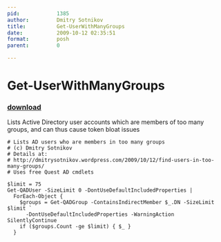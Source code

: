 ```yaml
---
pid:            1385
author:         Dmitry Sotnikov
title:          Get-UserWithManyGroups
date:           2009-10-12 02:35:51
format:         posh
parent:         0

---
```


# Get-UserWithManyGroups

### [download](Scripts\1385.ps1)

Lists Active Directory user accounts which are members of too many groups, and can thus cause token bloat issues

```posh
# Lists AD users who are members in too many groups
# (c) Dmitry Sotnikov
# Details at:
# http://dmitrysotnikov.wordpress.com/2009/10/12/find-users-in-too-many-groups/
# Uses free Quest AD cmdlets

$limit = 75
Get-QADUser -SizeLimit 0 -DontUseDefaultIncludedProperties |
  ForEach-Object {
    $groups = Get-QADGroup -ContainsIndirectMember $_.DN -SizeLimit $limit `
      -DontUseDefaultIncludedProperties -WarningAction SilentlyContinue
    if ($groups.Count -ge $limit) { $_ }
  }

```
